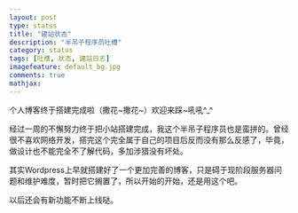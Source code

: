 ```yaml
---
layout: post
type: status
title: "建站状态"
description: "半吊子程序员吐槽"
category: status
tags: [吐槽, 状态, 建站日志]
imagefeature: default_bg.jpg
comments: true
mathjax: 
---
```

个人博客终于搭建完成啦（撒花~撒花~）欢迎来踩~吼吼^_^

经过一周的不懈努力终于把小站搭建完成，我这个半吊子程序员也是蛮拼的。曾经很不喜欢网络开发，搭完这个完全属于自己的项目后反而没有那么反感了，毕竟，做设计也不能完全不了解代码，多加涉猎没有坏处。

其实Wordpress上早就搭建好了一个更加完善的博客，只是碍于现阶段服务器问题和维护难度，暂时把它搁置了，所以开始的开始，还是用这个吧。

以后还会有新功能不断上线哒。